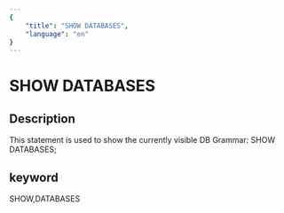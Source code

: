 ```yaml
---
{
    "title": "SHOW DATABASES",
    "language": "en"
}
---
```


# SHOW DATABASES
## Description
This statement is used to show the currently visible DB
Grammar:
SHOW DATABASES;

## keyword
SHOW,DATABASES

